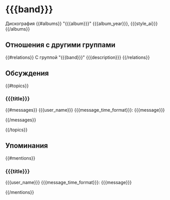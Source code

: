 # {{{band}}}

Дискография
{{#albums}}
"{{{album}}}" {{{album_year}}}, {{{style_ai}}}
{{/albums}}

## Отношения с другими группами

{{#relations}}
C группой "{{{band}}}" {{{description}}}
{{/relations}}

## Обсуждения

{{#topics}}
### {{{title}}}

{{#messages}}
{{{user_name}}} {{{message_time_format}}}:
{{{message}}}

{{/messages}}

{{/topics}}

## Упоминания

{{#mentions}}
### {{{title}}}

{{{user_name}}} {{{message_time_format}}}:
{{{message}}}

{{/mentions}}
